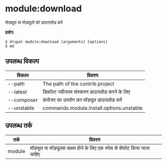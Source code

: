# module:download
मोड्यूल या मोड्यूलो को डाउनलोड करें

**प्रयोग:**
```
$ drupal module:download [arguments] [options]
$ md  
```

## उपलब्ध विकल्प
विकल्प | विवरण
-------|-------------
--path | The path of the contrib project
--latest | डिफ़ॉल्ट नवीनतम संस्करण डाउनलोड करने के लिए
--composer | कंपोजर का उपयोग कर मॉड्यूल डाउनलोड करें
--unstable | commands.module.install.options.unstable

## उपलब्ध तर्क
तर्क | विवरण
---------|-------------
module | मॉड्यूल या मॉड्यूलस सक्षम होने के लिए एक स्पेस से सेपरेट किया जाना चाहिए
